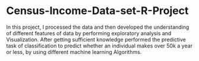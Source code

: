 # Census-Income-Data-set-R-Project
In this project, I processed the data and then developed the understanding of different features of data by performing exploratory analysis and Visualization. After getting sufficient knowledge performed the predictive task of classification to predict whether an individual makes over 50k a year or less, by using different machine learning Algorithms. 
